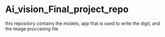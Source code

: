 # Ai_vision_Final_project_repo
this repository contains the models, app that is used to write the digit, and the image proccesing file
